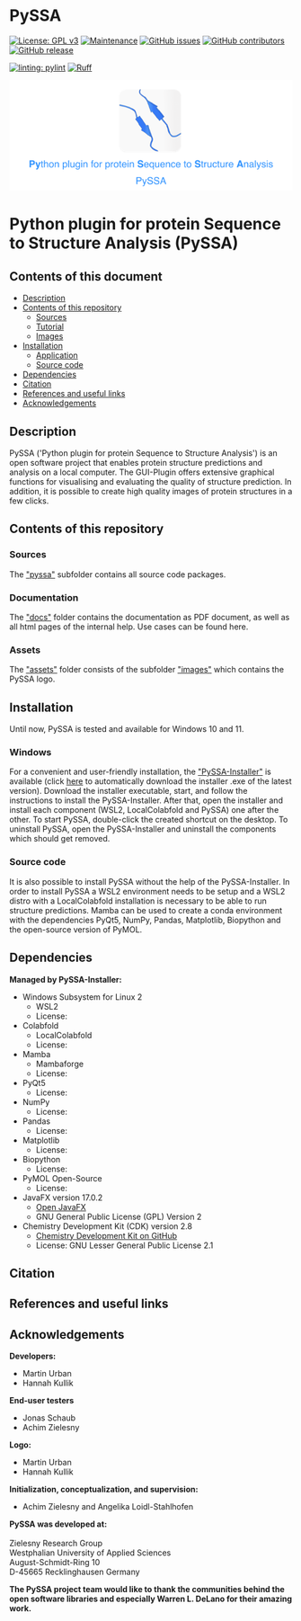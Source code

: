# PySSA
<!-- [![DOI](https://zenodo.org/badge/220207097.svg)](https://zenodo.org/badge/latestdoi/220207097) -->
[![License: GPL v3](https://img.shields.io/badge/License-GPL%20v3-blue.svg)](http://www.gnu.org/licenses/gpl-3.0)
[![Maintenance](https://img.shields.io/badge/Maintained%3F-yes-blue.svg)](https://GitHub.com/urban233/PySSA/graphs/commit-activity)
[![GitHub issues](https://img.shields.io/github/issues/urban233/PySSA)](https://GitHub.com/urban233/PySSA/issues/)
[![GitHub contributors](https://img.shields.io/github/contributors/urban233/PySSA.svg)](https://GitHub.com/urban233/PySSA/graphs/contributors/)
[![GitHub release](https://img.shields.io/github/release/urban233/PySSA.svg)](https://github.com/urban233/PySSA/releases/)

[![linting: pylint](https://img.shields.io/badge/linting-pylint-yellowgreen)](https://github.com/pylint-dev/pylint)
[![Ruff](https://img.shields.io/endpoint?url=https://raw.githubusercontent.com/astral-sh/ruff/main/assets/badge/v2.json)](https://github.com/astral-sh/ruff)


![PySSA_logo](https://github.com/urban233/PySSA/blob/main/assets/images/graphical_abstract_pyssa.png)
# Python plugin for protein Sequence to Structure Analysis (PySSA)

## Contents of this document
* [Description](#Description)
* [Contents of this repository](#Contents-of-this-repository)
  * [Sources](#Sources)
  * [Tutorial](#Tutorial)
  * [Images](#Images)
* [Installation](#Installation)
    * [Application](#Application)
    * [Source code](#Source-code)
* [Dependencies](#Dependencies)
* [Citation](#Citation)
* [References and useful links](#References-and-useful-links)
* [Acknowledgements](#Acknowledgements)

## Description
PySSA ('Python plugin for protein Sequence to Structure Analysis') is an open software project that 
enables protein structure predictions and analysis on a local computer. The GUI-Plugin offers 
extensive graphical functions for visualising and evaluating the quality of structure prediction. 
In addition, it is possible to create high quality images of protein structures in a few clicks.
<!-- The scientific article describing PySSA can be found here: <a href="doi"> Title </a> -->

## Contents of this repository
### Sources
The <a href="https://github.com/urban233/PySSA/tree/main/pyssa">"pyssa"</a> subfolder contains all source code packages.

### Documentation
The <a href="https://github.com/urban233/PySSA/tree/main/docs">"docs"</a> folder contains the documentation as PDF document, 
as well as all html pages of the internal help.
Use cases can be found here. <!-- TODO: Add reference to use cases here -->

### Assets
The <a href="https://github.com/urban233/PySSA/tree/main/assets">"assets"</a> folder consists of
the subfolder <a href="https://github.com/urban233/PySSA/tree/main/assets">"images"</a> which contains the PySSA logo.
<!-- If you are using PySSA for your own projects, feel free to acknowledge it by using the logo in your presentations etc. -->

## Installation
Until now, PySSA is tested and available for Windows 10 and 11.
### Windows
For a convenient and user-friendly installation, the <a href="https://github.com/urban233/PySSAInstaller">"PySSA-Installer"</a> is available 
(click <a href="https://github.com/urban233/PySSAInstaller">here</a> to 
automatically download the installer .exe of the latest version).
Download the installer 
executable, start, and follow the instructions to install the PySSA-Installer. 
After that, open the installer and install each component (WSL2, LocalColabfold and PySSA)
one after the other.
To start PySSA, double-click the created shortcut on the desktop.
To uninstall PySSA, open the PySSA-Installer and uninstall the components which
should get removed.

### Source code
It is also possible to install PySSA without the help of the PySSA-Installer. 
In order to install PySSA a WSL2 environment needs to be setup and a WSL2
distro with a LocalColabfold installation is necessary to be able to run 
structure predictions.
Mamba can be used to create a conda environment with the dependencies PyQt5, NumPy, 
Pandas, Matplotlib, Biopython and the open-source version of PyMOL.

## Dependencies
**Managed by PySSA-Installer:**
* Windows Subsystem for Linux 2
  * WSL2
  * License: 
* Colabfold
  * LocalColabfold
  * License: 
* Mamba
  * Mambaforge
  * License: 
* PyQt5
  * License:
* NumPy
  * License:
* Pandas
  * License:
* Matplotlib
  * License:
* Biopython
  * License:
* PyMOL Open-Source
  * License:
* JavaFX version 17.0.2
  * [Open JavaFX](https://openjfx.io)
  * GNU General Public License (GPL) Version 2
* Chemistry Development Kit (CDK) version 2.8
    * [Chemistry Development Kit on GitHub](https://cdk.github.io/)
    * License: GNU Lesser General Public License 2.1

## Citation

## References and useful links

## Acknowledgements
**Developers:**
* Martin Urban
* Hannah Kullik

**End-user testers**
* Jonas Schaub
* Achim Zielesny

**Logo:**
* Martin Urban
* Hannah Kullik

**Initialization, conceptualization, and supervision:**
* Achim Zielesny and Angelika Loidl-Stahlhofen

**PySSA was developed at:**
<br>
<br>Zielesny Research Group
<br>Westphalian University of Applied Sciences
<br>August-Schmidt-Ring 10
<br>D-45665 Recklinghausen Germany

**The PySSA project team would like to thank 
the communities behind the open software libraries and especially Warren L. DeLano 
for their amazing work.**
